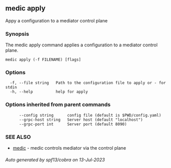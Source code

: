## medic apply

Appy a configuration to a mediator control plane

### Synopsis

The medic apply command applies a configuration to a mediator control plane.

```
medic apply (-f FILENAME) [flags]
```

### Options

```
  -f, --file string   Path to the configuration file to apply or - for stdin
  -h, --help          help for apply
```

### Options inherited from parent commands

```
      --config string      config file (default is $PWD/config.yaml)
      --grpc-host string   Server host (default "localhost")
      --grpc-port int      Server port (default 8090)
```

### SEE ALSO

* [medic](medic.md)	 - medic controls mediator via the control plane

###### Auto generated by spf13/cobra on 13-Jul-2023
